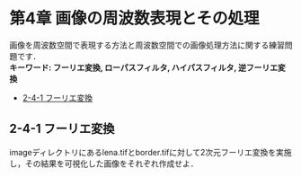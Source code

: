 # 第4章 画像の周波数表現とその処理

画像を周波数空間で表現する方法と周波数空間での画像処理方法に関する練習問題です．  
__キーワード: フーリエ変換, ローパスフィルタ, ハイパスフィルタ, 逆フーリエ変換__

- [2-4-1 フーリエ変換](#fourier)

## <a name ="fourier">2-4-1 フーリエ変換
imageディレクトリにあるlena.tifとborder.tifに対して2次元フーリエ変換を実施し，その結果を可視化した画像をそれぞれ作成せよ．

